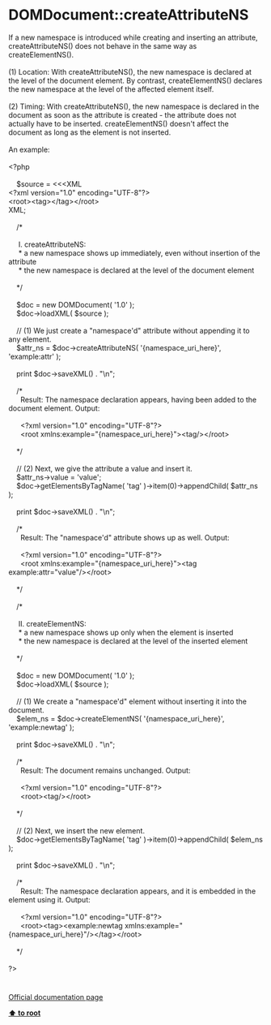 # DOMDocument::createAttributeNS




<div class="phpcode"><span class="html">
If a new namespace is introduced while creating and inserting an attribute, createAttributeNS() does not behave in the same way as createElementNS().<br><br>(1) Location: With createAttributeNS(), the new namespace is declared at the level of the document element. By contrast, createElementNS() declares the new namespace at the level of the affected element itself.<br><br>(2) Timing: With createAttributeNS(), the new namespace is declared in the document as soon as the attribute is created - the attribute does not actually have to be inserted. createElementNS() doesn&apos;t affect the document as long as the element is not inserted.<br><br>An example:<br><br><span class="default">&lt;?php<br>&#xA0; &#xA0; <br>&#xA0; &#xA0; $source </span><span class="keyword">= &lt;&lt;&lt;XML<br></span><span class="string">&lt;?xml version=&quot;1.0&quot; encoding=&quot;UTF-8&quot;?&gt;<br>&lt;root&gt;&lt;tag&gt;&lt;/tag&gt;&lt;/root&gt;<br></span><span class="keyword">XML;<br>&#xA0; &#xA0; <br>&#xA0; &#xA0; </span><span class="comment">/*<br>&#xA0; &#xA0;&#xA0; <br>&#xA0; &#xA0;&#xA0; I. createAttributeNS:<br>&#xA0; &#xA0;&#xA0; * a new namespace shows up immediately, even without insertion of the attribute<br>&#xA0; &#xA0;&#xA0; * the new namespace is declared at the level of the document element<br>&#xA0; &#xA0;&#xA0; <br>&#xA0; &#xA0; */<br>&#xA0; &#xA0; <br>&#xA0; &#xA0; </span><span class="default">$doc </span><span class="keyword">= new </span><span class="default">DOMDocument</span><span class="keyword">( </span><span class="string">&apos;1.0&apos; </span><span class="keyword">);<br>&#xA0; &#xA0; </span><span class="default">$doc</span><span class="keyword">-&gt;</span><span class="default">loadXML</span><span class="keyword">( </span><span class="default">$source </span><span class="keyword">);<br>&#xA0; &#xA0; <br>&#xA0; &#xA0; </span><span class="comment">// (1) We just create a &quot;namespace&apos;d&quot; attribute without appending it to any element.<br>&#xA0; &#xA0; </span><span class="default">$attr_ns </span><span class="keyword">= </span><span class="default">$doc</span><span class="keyword">-&gt;</span><span class="default">createAttributeNS</span><span class="keyword">( </span><span class="string">&apos;{namespace_uri_here}&apos;</span><span class="keyword">, </span><span class="string">&apos;example:attr&apos; </span><span class="keyword">);<br>&#xA0; &#xA0; <br>&#xA0; &#xA0; print </span><span class="default">$doc</span><span class="keyword">-&gt;</span><span class="default">saveXML</span><span class="keyword">() . </span><span class="string">&quot;\n&quot;</span><span class="keyword">;<br>&#xA0; &#xA0; <br>&#xA0; &#xA0; </span><span class="comment">/*<br>&#xA0; &#xA0; &#xA0; Result: The namespace declaration appears, having been added to the document element. Output:<br>&#xA0; &#xA0; &#xA0; <br>&#xA0; &#xA0; &#xA0; &lt;?xml version=&quot;1.0&quot; encoding=&quot;UTF-8&quot;?&gt;<br>&#xA0; &#xA0; &#xA0; &lt;root xmlns:example=&quot;{namespace_uri_here}&quot;&gt;&lt;tag/&gt;&lt;/root&gt;<br>&#xA0; &#xA0; &#xA0; <br>&#xA0; &#xA0; */<br>&#xA0; &#xA0; <br>&#xA0; &#xA0; // (2) Next, we give the attribute a value and insert it.<br>&#xA0; &#xA0; </span><span class="default">$attr_ns</span><span class="keyword">-&gt;</span><span class="default">value </span><span class="keyword">= </span><span class="string">&apos;value&apos;</span><span class="keyword">; <br>&#xA0; &#xA0; </span><span class="default">$doc</span><span class="keyword">-&gt;</span><span class="default">getElementsByTagName</span><span class="keyword">( </span><span class="string">&apos;tag&apos; </span><span class="keyword">)-&gt;</span><span class="default">item</span><span class="keyword">(</span><span class="default">0</span><span class="keyword">)-&gt;</span><span class="default">appendChild</span><span class="keyword">( </span><span class="default">$attr_ns </span><span class="keyword">);<br>&#xA0; &#xA0; <br>&#xA0; &#xA0; print </span><span class="default">$doc</span><span class="keyword">-&gt;</span><span class="default">saveXML</span><span class="keyword">() . </span><span class="string">&quot;\n&quot;</span><span class="keyword">;<br>&#xA0; &#xA0; <br>&#xA0; &#xA0; </span><span class="comment">/*<br>&#xA0; &#xA0; &#xA0; Result: The &quot;namespace&apos;d&quot; attribute shows up as well. Output:<br>&#xA0; &#xA0; &#xA0; <br>&#xA0; &#xA0; &#xA0; &lt;?xml version=&quot;1.0&quot; encoding=&quot;UTF-8&quot;?&gt;<br>&#xA0; &#xA0; &#xA0; &lt;root xmlns:example=&quot;{namespace_uri_here}&quot;&gt;&lt;tag example:attr=&quot;value&quot;/&gt;&lt;/root&gt;<br>&#xA0; &#xA0; &#xA0; <br>&#xA0; &#xA0; */<br>&#xA0; &#xA0; <br>&#xA0; &#xA0; /*<br>&#xA0; &#xA0;&#xA0; <br>&#xA0; &#xA0;&#xA0; II. createElementNS:<br>&#xA0; &#xA0;&#xA0; * a new namespace shows up only when the element is inserted<br>&#xA0; &#xA0;&#xA0; * the new namespace is declared at the level of the inserted element<br>&#xA0; &#xA0;&#xA0; <br>&#xA0; &#xA0; */<br>&#xA0; &#xA0; <br>&#xA0; &#xA0; </span><span class="default">$doc </span><span class="keyword">= new </span><span class="default">DOMDocument</span><span class="keyword">( </span><span class="string">&apos;1.0&apos; </span><span class="keyword">);<br>&#xA0; &#xA0; </span><span class="default">$doc</span><span class="keyword">-&gt;</span><span class="default">loadXML</span><span class="keyword">( </span><span class="default">$source </span><span class="keyword">);<br>&#xA0; &#xA0; <br>&#xA0; &#xA0; </span><span class="comment">// (1) We create a &quot;namespace&apos;d&quot; element without inserting it into the document.<br>&#xA0; &#xA0; </span><span class="default">$elem_ns </span><span class="keyword">= </span><span class="default">$doc</span><span class="keyword">-&gt;</span><span class="default">createElementNS</span><span class="keyword">( </span><span class="string">&apos;{namespace_uri_here}&apos;</span><span class="keyword">, </span><span class="string">&apos;example:newtag&apos; </span><span class="keyword">);<br>&#xA0; &#xA0; <br>&#xA0; &#xA0; print </span><span class="default">$doc</span><span class="keyword">-&gt;</span><span class="default">saveXML</span><span class="keyword">() . </span><span class="string">&quot;\n&quot;</span><span class="keyword">;<br>&#xA0; &#xA0; <br>&#xA0; &#xA0; </span><span class="comment">/*<br>&#xA0; &#xA0; &#xA0; Result: The document remains unchanged. Output:<br>&#xA0; &#xA0; &#xA0; <br>&#xA0; &#xA0; &#xA0; &lt;?xml version=&quot;1.0&quot; encoding=&quot;UTF-8&quot;?&gt;<br>&#xA0; &#xA0; &#xA0; &lt;root&gt;&lt;tag/&gt;&lt;/root&gt;<br>&#xA0; &#xA0; &#xA0; <br>&#xA0; &#xA0; */<br>&#xA0; &#xA0; <br>&#xA0; &#xA0; // (2) Next, we insert the new element.<br>&#xA0; &#xA0; </span><span class="default">$doc</span><span class="keyword">-&gt;</span><span class="default">getElementsByTagName</span><span class="keyword">( </span><span class="string">&apos;tag&apos; </span><span class="keyword">)-&gt;</span><span class="default">item</span><span class="keyword">(</span><span class="default">0</span><span class="keyword">)-&gt;</span><span class="default">appendChild</span><span class="keyword">( </span><span class="default">$elem_ns </span><span class="keyword">);<br>&#xA0; &#xA0; <br>&#xA0; &#xA0; print </span><span class="default">$doc</span><span class="keyword">-&gt;</span><span class="default">saveXML</span><span class="keyword">() . </span><span class="string">&quot;\n&quot;</span><span class="keyword">;<br>&#xA0; &#xA0; <br>&#xA0; &#xA0; </span><span class="comment">/*<br>&#xA0; &#xA0; &#xA0; Result: The namespace declaration appears, and it is embedded in the element using it. Output:<br>&#xA0; &#xA0; &#xA0; <br>&#xA0; &#xA0; &#xA0; &lt;?xml version=&quot;1.0&quot; encoding=&quot;UTF-8&quot;?&gt;<br>&#xA0; &#xA0; &#xA0; &lt;root&gt;&lt;tag&gt;&lt;example:newtag xmlns:example=&quot;{namespace_uri_here}&quot;/&gt;&lt;/tag&gt;&lt;/root&gt;<br>&#xA0; &#xA0; &#xA0; <br>&#xA0; &#xA0; */<br>&#xA0; &#xA0; <br></span><span class="default">?&gt;</span>
</span>
</div>
  

#

[Official documentation page](https://www.php.net/manual/en/domdocument.createattributens.php)

**[⬆ to root](/)**
